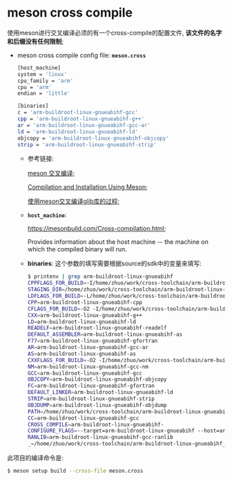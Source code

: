 # meson cross compile

使用meson进行交叉编译必须的有一个cross-compile的配置文件, **该文件的名字和后缀没有任何限制**;

- meson cross compile config file: **`meson.cross`**

  ```sh
  [host_machine]
  system = 'linux'
  cpu_family = 'arm'
  cpu = 'arm'
  endian = 'little'
  
  [binaries]
  c = 'arm-buildroot-linux-gnueabihf-gcc'
  cpp = 'arm-buildroot-linux-gnueabihf-g++'
  ar = 'arm-buildroot-linux-gnueabihf-gcc-ar'
  ld = 'arm-buildroot-linux-gnueabihf-ld'
  objcopy = 'arm-buildroot-linux-gnueabihf-objcopy'
  strip = 'arm-buildroot-linux-gnueabihf-strip'
  ```

  - 参考链接: 

    [meson 交叉编译](https://blog.csdn.net/xys616/article/details/116756444);

    [Compilation and Installation Using Meson](https://docs.mesa3d.org/meson.html);

    [使用meson交叉编译glib库的过程](https://blog.csdn.net/xiaolz88/article/details/129999608);

  - **`host_machine`**: 

    https://mesonbuild.com/Cross-compilation.html;

    Provides information about the host machine -- the machine on which the compiled binary will run.

  - **binaries**: 这个参数的填写需要根据source的sdk中的变量来填写:

    ```sh
    $ printenv | grep arm-buildroot-linux-gnueabihf
    CPPFLAGS_FOR_BUILD=-I/home/zhuo/work/cross-toolchain/arm-buildroot-linux-gnueabihf_sdk-systemd/include
    STAGING_DIR=/home/zhuo/work/cross-toolchain/arm-buildroot-linux-gnueabihf_sdk-systemd/arm-buildroot-linux-gnueabihf/sysroot
    LDFLAGS_FOR_BUILD=-L/home/zhuo/work/cross-toolchain/arm-buildroot-linux-gnueabihf_sdk-systemd/lib -Wl,-rpath,/home/zhuo/work/cross-toolchain/arm-buildroot-linux-gnueabihf_sdk-systemd/lib
    CPP=arm-buildroot-linux-gnueabihf-cpp
    CFLAGS_FOR_BUILD=-O2 -I/home/zhuo/work/cross-toolchain/arm-buildroot-linux-gnueabihf_sdk-systemd/include
    CXX=arm-buildroot-linux-gnueabihf-g++
    LD=arm-buildroot-linux-gnueabihf-ld
    READELF=arm-buildroot-linux-gnueabihf-readelf
    DEFAULT_ASSEMBLER=arm-buildroot-linux-gnueabihf-as
    F77=arm-buildroot-linux-gnueabihf-gfortran
    AR=arm-buildroot-linux-gnueabihf-gcc-ar
    AS=arm-buildroot-linux-gnueabihf-as
    CXXFLAGS_FOR_BUILD=-O2 -I/home/zhuo/work/cross-toolchain/arm-buildroot-linux-gnueabihf_sdk-systemd/include
    NM=arm-buildroot-linux-gnueabihf-gcc-nm
    GCC=arm-buildroot-linux-gnueabihf-gcc
    OBJCOPY=arm-buildroot-linux-gnueabihf-objcopy
    FC=arm-buildroot-linux-gnueabihf-gfortran
    DEFAULT_LINKER=arm-buildroot-linux-gnueabihf-ld
    STRIP=arm-buildroot-linux-gnueabihf-strip
    OBJDUMP=arm-buildroot-linux-gnueabihf-objdump
    PATH=/home/zhuo/work/cross-toolchain/arm-buildroot-linux-gnueabihf_sdk-systemd/bin:/home/zhuo/work/cross-toolchain/arm-buildroot-linux-gnueabihf_sdk-systemd/sbin:/usr/local/sbin:/usr/local/bin:/usr/sbin:/usr/bin:/sbin:/bin:/usr/games:/usr/local/games:/snap/bin
    CC=arm-buildroot-linux-gnueabihf-gcc
    CROSS_COMPILE=arm-buildroot-linux-gnueabihf-
    CONFIGURE_FLAGS=--target=arm-buildroot-linux-gnueabihf --host=arm-buildroot-linux-gnueabihf --build=x86_64-pc-linux-gnu --prefix=/usr --exec-prefix=/usr --sysconfdir=/etc --localstatedir=/var --program-prefix=
    RANLIB=arm-buildroot-linux-gnueabihf-gcc-ranlib
    _=/home/zhuo/work/cross-toolchain/arm-buildroot-linux-gnueabihf_sdk-systemd/bin/printenv
    ```

此项目的编译命令是:

```sh
$ meson setup build --cross-file meson.cross
```

